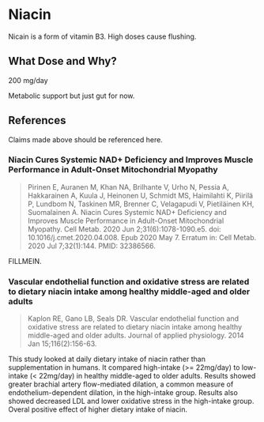 # Niacin
Nicain is a form of vitamin B3.
High doses cause flushing.

## What Dose and Why?
200 mg/day

Metabolic support but just gut for now.

## References
Claims made above should be referenced here.

### Niacin Cures Systemic NAD+ Deficiency and Improves Muscle Performance in Adult-Onset Mitochondrial Myopathy
> Pirinen E, Auranen M, Khan NA, Brilhante V, Urho N, Pessia A, Hakkarainen A, Kuula J, Heinonen U, Schmidt MS, Haimilahti K, Piirilä P, Lundbom N, Taskinen MR, Brenner C, Velagapudi V, Pietiläinen KH, Suomalainen A. Niacin Cures Systemic NAD+ Deficiency and Improves Muscle Performance in Adult-Onset Mitochondrial Myopathy. Cell Metab. 2020 Jun 2;31(6):1078-1090.e5. doi: 10.1016/j.cmet.2020.04.008. Epub 2020 May 7. Erratum in: Cell Metab. 2020 Jul 7;32(1):144. PMID: 32386566.

FILLMEIN.

### Vascular endothelial function and oxidative stress are related to dietary niacin intake among healthy middle-aged and older adults
> Kaplon RE, Gano LB, Seals DR. Vascular endothelial function and oxidative stress are related to dietary niacin intake among healthy middle-aged and older adults. Journal of applied physiology. 2014 Jan 15;116(2):156-63.

This study looked at daily dietary intake of niacin rather than supplementation in humans.
It compared high-intake (>= 22mg/day) to low-intake (< 22mg/day) in healthy middle-aged to older adults.
Results showed greater brachial artery flow-mediated dilation, a common measure of endothelium-dependent dilation, in the high-intake group.
Results also showed decreased LDL and lower oxidative stress in the high-intake group.
Overal positive effect of higher dietary intake of niacin.
